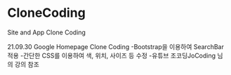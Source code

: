 # CloneCoding
Site and App Clone Coding

21.09.30 Google Homepage Clone Coding
-Bootstrap을 이용하여 SearchBar 적용
-간단한 CSS를 이용하여 색, 위치, 사이즈 등 수정
-유튜브 조코딩JoCoding 님의 강의 참조
